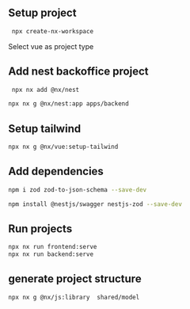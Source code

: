 
## Setup project
```bash
 npx create-nx-workspace
```

Select vue as project type

## Add nest backoffice project
```bash
 npx nx add @nx/nest
```

```bash
npx nx g @nx/nest:app apps/backend
```

## Setup tailwind
```bash
npx nx g @nx/vue:setup-tailwind
``` 


## Add dependencies

```bash
npm i zod zod-to-json-schema --save-dev 
```

```bash
npm install @nestjs/swagger nestjs-zod --save-dev 
```



## Run projects
```bash
npx nx run frontend:serve
npx nx run backend:serve
```


## generate project structure
```bash
npx nx g @nx/js:library  shared/model 
```
